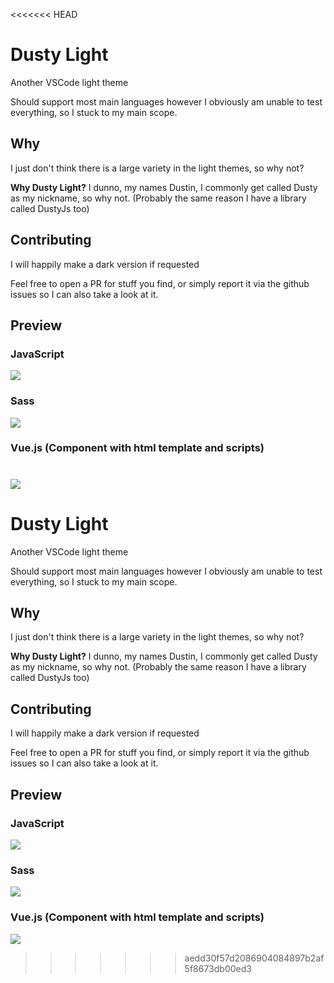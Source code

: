 <<<<<<< HEAD
# Dusty Light

Another VSCode light theme

Should support most main languages however I obviously am unable to test everything, so I stuck to my main scope.

## Why

I just don't think there is a large variety in the light themes, so why not?

**Why Dusty Light?** I dunno, my names Dustin, I commonly get called Dusty as my nickname, so why not. (Probably the same reason I have a library called DustyJs too)

## Contributing

I will happily make a dark version if requested

Feel free to open a PR for stuff you find, or simply report it via the github issues so I can also take a look at it.

## Preview

### JavaScript

![](https://image.ibb.co/f3GtLb/js.png)

### Sass

![](https://image.ibb.co/kozDLb/scss.png)

### Vue.js (Component with html template and scripts)

![](https://image.ibb.co/fwKDLb/vue.png)
=======
# Dusty Light

Another VSCode light theme

Should support most main languages however I obviously am unable to test everything, so I stuck to my main scope.

## Why

I just don't think there is a large variety in the light themes, so why not?

**Why Dusty Light?** I dunno, my names Dustin, I commonly get called Dusty as my nickname, so why not. (Probably the same reason I have a library called DustyJs too)

## Contributing

I will happily make a dark version if requested

Feel free to open a PR for stuff you find, or simply report it via the github issues so I can also take a look at it.

## Preview

### JavaScript

![](https://image.ibb.co/f3GtLb/js.png)

### Sass

![](https://image.ibb.co/kozDLb/scss.png)

### Vue.js (Component with html template and scripts)

![](https://image.ibb.co/fwKDLb/vue.png)
>>>>>>> aedd30f57d2086904084897b2af5f8673db00ed3
